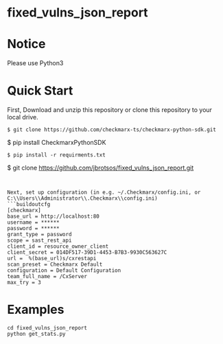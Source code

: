 # fixed_vulns_json_report

# Notice
Please use Python3

# Quick Start
First, Download and unzip this repository or clone this repository to your local drive.
```
$ git clone https://github.com/checkmarx-ts/checkmarx-python-sdk.git
```
$ pip install CheckmarxPythonSDK
```
$ pip install -r requirments.txt
```
$ git clone https://github.com/jbrotsos/fixed_vulns_json_report.git
```


Next, set up configuration (in e.g. ~/.Checkmarx/config.ini, or C:\\Users\\Administrator\\.Checkmarx\\config.ini)
```buildoutcfg
[checkmarx]
base_url = http://localhost:80
username = ******
password = ******
grant_type = password
scope = sast_rest_api
client_id = resource_owner_client
client_secret = 014DF517-39D1-4453-B7B3-9930C563627C
url =  %(base_url)s/cxrestapi
scan_preset = Checkmarx Default
configuration = Default Configuration
team_full_name = /CxServer
max_try = 3
```

# Examples
```Shell
cd fixed_vulns_json_report
python get_stats.py
```

